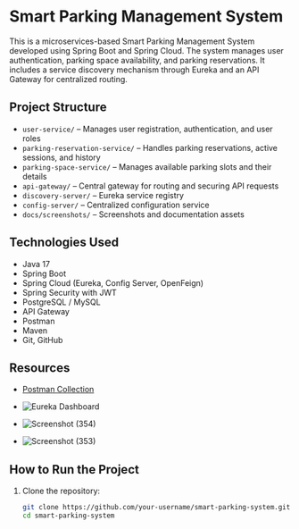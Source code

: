# Smart Parking Management System

This is a microservices-based Smart Parking Management System developed using Spring Boot and Spring Cloud. The system manages user authentication, parking space availability, and parking reservations. It includes a service discovery mechanism through Eureka and an API Gateway for centralized routing.

## Project Structure

- `user-service/` – Manages user registration, authentication, and user roles
- `parking-reservation-service/` – Handles parking reservations, active sessions, and history
- `parking-space-service/` – Manages available parking slots and their details
- `api-gateway/` – Central gateway for routing and securing API requests
- `discovery-server/` – Eureka service registry
- `config-server/` – Centralized configuration service
- `docs/screenshots/` – Screenshots and documentation assets

## Technologies Used

- Java 17
- Spring Boot
- Spring Cloud (Eureka, Config Server, OpenFeign)
- Spring Security with JWT
- PostgreSQL / MySQL
- API Gateway
- Postman
- Maven
- Git, GitHub

## Resources

- [Postman Collection](./postman_collection.json)
- ![Eureka Dashboard](./docs/screenshots/eureka_dashboard.png)

- ![Screenshot (354)](https://github.com/user-attachments/assets/783e4f62-cf6d-42eb-81c7-68d0da117e5d)
- ![Screenshot (353)](https://github.com/user-attachments/assets/f69ec51e-7d36-4868-9c2d-8604b463c40a)

 
## How to Run the Project

1. Clone the repository:
   ```bash
   git clone https://github.com/your-username/smart-parking-system.git
   cd smart-parking-system

